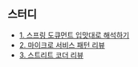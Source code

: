 
## 스터디

- [1. 스프링 도큐먼트 입맛대로 해석하기](/core/README.md)
- [2. 마이크로 서비스 패턴 리뷰](/msa-pattern/README.md)
- [3. 스트리트 코더 리뷰](/street-coder/README.md)